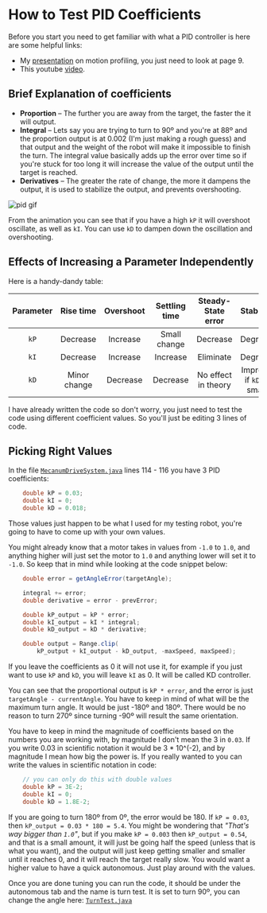 # How to Test PID Coefficients

Before you start you need to get familiar with what a PID controller
is here are some helpful links:

- My [presentation](https://docs.google.com/presentation/d/1uASkZ81vbdF8XrGbkZBF2osjTR3Mm9rGJ_aqqrXviRw/edit?usp=sharing)
  on motion profiling, you just need to look at page 9.
- This youtube [video](https://www.youtube.com/watch?v=pTuPhJ0DJB8).

## Brief Explanation of coefficients

- **Proportion** – The further you are away from the target, the faster the it will
                   output.
- **Integral** – Lets say you are trying to turn to 90º and you're at 88º and the
                 proportion output is at 0.002 (I'm just making a rough guess)
                 and that output and the weight of the robot will make it
                 impossible to finish the turn. The integral value basically
                 adds up the error over time so if you're stuck for too long
                 it will increase the value of the output until the target
                 is reached.
- **Derivatives** – The greater the rate of change, the more it dampens the
                    output, it is used to stabilize the output, and prevents
                    overshooting.

![pid gif](https://upload.wikimedia.org/wikipedia/commons/3/33/PID_Compensation_Animated.gif)

From the animation you can see that if you have a high `kP` it will overshoot
oscillate, as well as `kI`. You can use `kD` to dampen down the oscillation
and overshooting.

## Effects of Increasing a Parameter Independently

Here is a handy-dandy table:

Parameter | Rise time | Overshoot | Settling time | Steady-State error | Stability
:---: | :---: | :---: | :---: | :---: | :---:
`kP` | Decrease | Increase | Small change | Decrease | Degrade
`kI` | Decrease | Increase | Increase | Eliminate | Degrade
`kD` | Minor change | Decrease | Decrease | No effect in theory | Improve if `kD` is small

I have already written the code so don't worry, you just need to test the code
using different coefficient values. So you'll just be editing 3 lines of code.

## Picking Right Values

In the file [`MecanumDriveSystem.java`](MecanumDriveSystem.java#L114-L116) lines
114 - 116 you have 3 PID coefficients:

```java
    double kP = 0.03;
    double kI = 0;
    double kD = 0.018;
```

Those values just happen to be what I used for my testing robot, you're going
to have to come up with your own values.

You might already know that a motor takes in values from `-1.0` to `1.0`,
and anything higher will just set the motor to `1.0` and anything lower
will set it to `-1.0`. So keep that in mind while looking at the code
snippet below:

```java
    double error = getAngleError(targetAngle);

    integral += error;
    double derivative = error - prevError;

    double kP_output = kP * error;
    double kI_output = kI * integral;
    double kD_output = kD * derivative;

    double output = Range.clip(
        kP_output + kI_output - kD_output, -maxSpeed, maxSpeed);
```

If you leave the coefficients as 0 it will not use it, for example if you
just want to use `kP` and `kD`, you will leave `kI` as 0. It will be called
KD controller.

You can see that the proportional output is `kP * error`, and the error
is just `targetAngle - currentAngle`. You have to keep in mind of what will be
the maximum turn angle. It would be just -180º and 180º. There would be no
reason to turn 270º since turning -90º will result the same orientation.

You have to keep in mind the magnitude of coefficients based on the numbers you
are working with, by magnitude I don't mean the 3 in `0.03`. If you write
0.03 in scientific notation it would be 3 * 10^(-2), and by magnitude I mean
how big the power is. If you really wanted to you can write the values in
scientific notation in code:

```java
    // you can only do this with double values
    double kP = 3E-2;
    double kI = 0;
    double kD = 1.8E-2;
```

If you are going to turn 180º from 0º, the error would be 180. If `kP = 0.03`,
then `kP_output = 0.03 * 180 = 5.4`. You might be wondering that *"That's way
bigger than `1.0`"*, but if you make `kP = 0.003` then `kP_output = 0.54`, and
that is a small amount, it will just be going half the speed (unless that is
what you want), and the output will just keep getting smaller and smaller
until it reaches 0, and it will reach the target really slow. You would want a
higher value to have a quick autonomous. Just play around with the values.

Once you are done tuning you can run the code, it should be under the
autonomous tab and the name is turn test. It is set to turn 90º, you can change
the angle here: [`TurnTest.java`](../commands/testcommands/TurnTest.java)